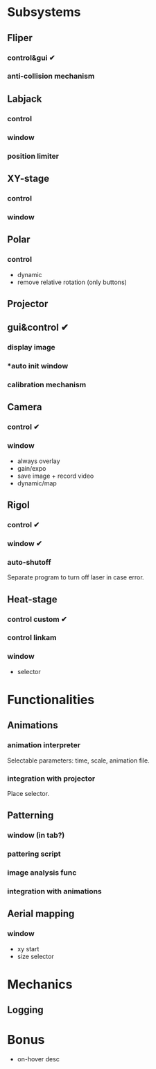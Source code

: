 # Subsystems
##  Fliper
### control&gui ✔
### anti-collision mechanism

## Labjack
### control
### window
### position limiter

## XY-stage
### control
### window

## Polar
### control
- dynamic
- remove relative rotation (only buttons)


## Projector
## gui&control ✔
### display image
### *auto init window
### calibration mechanism

## Camera
### control ✔
### window
- always overlay
- gain/expo
- save image + record video
- dynamic/map

## Rigol
### control ✔
### window ✔
### auto-shutoff
Separate program to turn off laser in case error.

## Heat-stage
### control custom ✔
### control linkam
### window
- selector

# Functionalities

## Animations
### animation interpreter
Selectable parameters: time, scale, animation file.
### integration with projector
Place selector.

## Patterning
### window (in tab?)
### pattering script
### image analysis func
### integration with animations

## Aerial mapping
### window
- xy start
- size selector

# Mechanics
## Logging

# Bonus
- on-hover desc